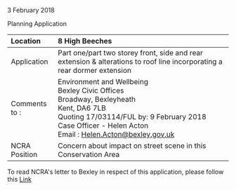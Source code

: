 3 February 2018

Planning Application

| Location          | 8 High Beeches                                                                                                                                                                                                                                       |
| :---------------- | :--------------------------------------------------------------------------------------------------------------------------------------------------------------------------------------------------------------------------------------------------- |
| Application       | Part one/part two storey front, side and rear extension & alterations to roof line incorporating a rear dormer extension                                                                                                                             |
| Comments <br>to : | Environment and Wellbeing <br>Bexley Civic Offices <br>Broadway, Bexleyheath <br>Kent, DA6 7LB <br>Quoting 17/03114/FUL by: 9 February 2018 <br>Case Officer - Helen Acton <br>Email : [Helen.Acton@bexley.gov.uk](mailto:Helen.Acton@bexley.gov.uk) |
| NCRA Position     | Concern about impact on street scene in this Conservation Area                                                                                                                                                                                       |

To read NCRA's letter to Bexley in respect of this application, please follow this [Link](http://www.northcrayresidents.org.uk/pdf_docs/8_high_beeches_extensions_etc.pdf)
